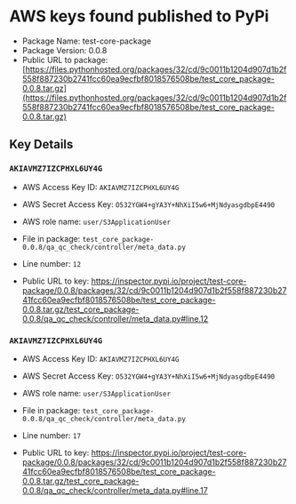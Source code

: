 # AWS keys found published to PyPi

* Package Name: test-core-package
* Package Version: 0.0.8
* Public URL to package: [https://files.pythonhosted.org/packages/32/cd/9c0011b1204d907d1b2f558f887230b2741fcc60ea9ecfbf8018576508be/test_core_package-0.0.8.tar.gz](https://files.pythonhosted.org/packages/32/cd/9c0011b1204d907d1b2f558f887230b2741fcc60ea9ecfbf8018576508be/test_core_package-0.0.8.tar.gz)

## Key Details

### `AKIAVMZ7IZCPHXL6UY4G`

* AWS Access Key ID: `AKIAVMZ7IZCPHXL6UY4G`
* AWS Secret Access Key: `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` 
* AWS role name: `user/S3ApplicationUser`
* File in package: `test_core_package-0.0.8/qa_qc_check/controller/meta_data.py`
* Line number: `12`

* Public URL to key: https://inspector.pypi.io/project/test-core-package/0.0.8/packages/32/cd/9c0011b1204d907d1b2f558f887230b2741fcc60ea9ecfbf8018576508be/test_core_package-0.0.8.tar.gz/test_core_package-0.0.8/qa_qc_check/controller/meta_data.py#line.12



### `AKIAVMZ7IZCPHXL6UY4G`

* AWS Access Key ID: `AKIAVMZ7IZCPHXL6UY4G`
* AWS Secret Access Key: `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` 
* AWS role name: `user/S3ApplicationUser`
* File in package: `test_core_package-0.0.8/qa_qc_check/controller/meta_data.py`
* Line number: `17`

* Public URL to key: https://inspector.pypi.io/project/test-core-package/0.0.8/packages/32/cd/9c0011b1204d907d1b2f558f887230b2741fcc60ea9ecfbf8018576508be/test_core_package-0.0.8.tar.gz/test_core_package-0.0.8/qa_qc_check/controller/meta_data.py#line.17


